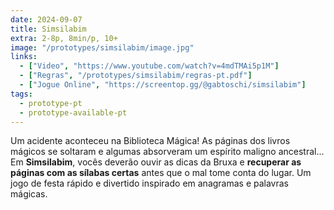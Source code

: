 ```yaml
---
date: 2024-09-07
title: Simsilabim
extra: 2-8p, 8min/p, 10+
image: "/prototypes/simsilabim/image.jpg"
links:
  - ["Video", "https://www.youtube.com/watch?v=4mdTMAi5p1M"]
  - ["Regras", "/prototypes/simsilabim/regras-pt.pdf"]
  - ["Jogue Online", "https://screentop.gg/@gabtoschi/simsilabim"]
tags:
  - prototype-pt
  - prototype-available-pt
---
```


Um acidente aconteceu na Biblioteca Mágica! As páginas dos livros mágicos se soltaram e algumas absorveram um espírito maligno ancestral… Em **Simsilabim**, vocês deverão ouvir as dicas da Bruxa e **recuperar as páginas com as sílabas certas** antes que o mal tome conta do lugar. Um jogo de festa rápido e divertido inspirado em anagramas e palavras mágicas.

